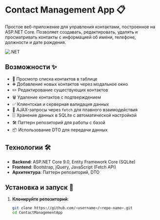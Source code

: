 # Contact Management App 📋

Простое веб-приложение для управления контактами, построенное на ASP.NET Core. Позволяет создавать, редактировать, удалять и просматривать контакты с информацией об имени, телефоне, должности и дате рождения.

![.NET](https://img.shields.io/badge/.NET-9.0-blueviolet?style=flat-square&logo=dotnet)

## Возможности ✨

- 📜 Просмотр списка контактов в таблице
- ➕ Добавление новых контактов через модальное окно
- ✏️ Редактирование существующих контактов
- 🗑️ Удаление контактов с подтверждением
- ✅ Клиентская и серверная валидация данных
- 📡 AJAX-запросы через `fetch` для плавного взаимодействия
- 🗄 Хранение данных в SQLite с автоматической настройкой
- 🛠 Паттерн репозиторий для работы с базой
- 📦 Использование DTO для передачи данных

## Технологии 🛠

- **Backend**: ASP.NET Core 9.0, Entity Framework Core (SQLite)
- **Frontend**: Bootstrap, jQuery, JavaScript (Fetch API)
- **Архитектура**: Паттерн репозиторий, DTO

## Установка и запуск 🚀

1. **Клонируйте репозиторий**:
   ```bash
   git clone https://github.com/<username>/<repo-name>.git
   cd ContactManagementApp

